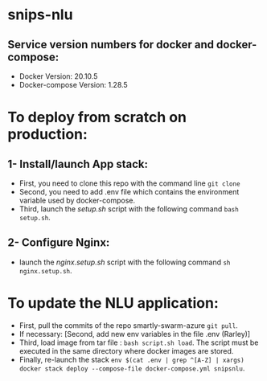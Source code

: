 # snips-nlu

## Service version numbers for docker and docker-compose:
- Docker Version: 20.10.5
- Docker-compose Version: 1.28.5

# To deploy from scratch on production:

## 1- Install/launch App stack:
- First, you need to clone this repo with the command line `git clone`
- Second, you need to add .env file which contains the environment variable used by docker-compose.
- Third, launch the _setup.sh_ script with the following command `bash setup.sh`.

## 2- Configure Nginx:
- launch the _nginx.setup.sh_ script with the following command `sh nginx.setup.sh`.

# To update the NLU application:
- First, pull the commits of the repo smartly-swarm-azure `git pull`.
- If necessary: [Second, add new env variables in the file .env (Rarley)]
- Third, load image from tar file : `bash script.sh load`. The script must be executed in the same directory where docker images are stored.
- Finally, re-launch the stack `env $(cat .env | grep ^[A-Z] | xargs) docker stack deploy --compose-file docker-compose.yml snipsnlu`.

